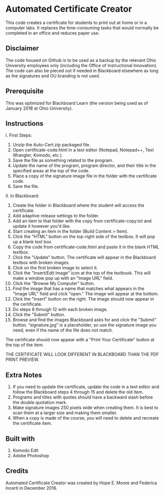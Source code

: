 # Automated Certificate Creator
This code creates a certificate for students to print out at home or in a computer labs. It replaces the time-consuming tasks that would normally be completed in an office and reduces paper use.

## Disclaimer
The code housed on Github is to be used as a backup by the relevant Ohio University employees only (including the Office of Instructional Innovation). The code can also be pieced out if needed in Blackboard elsewhere as long as the signatures and OU branding is not used.

## Prerequisite
This was optimized for Blackboard Learn (the version being used as of January 2018 at Ohio University).

## Instructions
I. First Steps:

1. Unzip the Auto-Cert.zip packaged file.
2. Open certificate-code.html in a text editor (Notepad, Notepad++, Text Wrangler, Komodo, etc.).
3. Save the file as something related to the program.
4. Update the name of the program, program director, and their title in the specified areas at the top of the code.
5. Place a copy of the signature image file in the folder with the certificate code.
6. Save the file.

II. In Blackboard:

1. Create the folder in Blackboard where the student will access the certificate.
2. Add adaptive release settings to the folder.
3. Add an item to that folder with the copy from certificate-copy.txt and update it however you'd like.
4. Start creating an item in the folder (Build Content > Item).
5. Click the "HTML" button on the top-right side of the textbox. It will pop up a blank text box.
6. Copy the code from certificate-code.html and paste it in the blank HTML textbox.
7. Click the "Update" button. The certificate will appear in the Blackboard textbox with broken images.
8. Click on the first broken image to select it.
9. Click the "Insert/Edit Image" icon at the top of the textbook. This will make a window pop up with an "Image URL" field.
10. Click the "Browse My Computer" button.
11. Find the image that has a name that matches what appears in the "Image URL" field and click "open." The image will appear at the bottom.
12. Click the "Insert" button on the right. The image should now appear in the certificate.
13. Do steps 8 through 12 with each broken image.
14. Click the "Submit" button.
15. Browse and find the images Blackboard asks for and click the "Submit" button. “signature.jpg” is a placeholder, so use the signature image you need, even if the name of the file does not match.
    
The certificate should now appear with a "Print Your Certificate" button at the top of the item.

THE CERTIFICATE WILL LOOK DIFFERENT IN BLACKBOARD THAN THE PDF PRINT PREVIEW.

## Extra Notes
1. If you need to update the certificate, update the code in a text editor and follow the Blackboard steps 4 through 15 and delete the old item.
2. Programs and titles with quotes should have a backward slash before the double quotation mark.
3. Make signature images 250 pixels wide when creating them. It is best to scan them at a larger size and making them smaller.
4. When a copy is made of the course, you will need to delete and recreate the certificate item.

## Built with
1. Komodo Edit
2. Adobe Photoshop

## Credits
Automated Certificate Creator was created by Hope E. Moore and Federica Incerti in December 2016.
